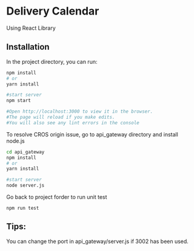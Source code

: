 # Delivery Calendar

Using React Library

## Installation
In the project directory, you can run:

```bash
npm install
# or
yarn install

#start server
npm start

#Open http://localhost:3000 to view it in the browser.
#The page will reload if you make edits.
#You will also see any lint errors in the console
```

To resolve CROS origin issue, go to api_gateway directory and install node.js

```bash
cd api_gateway
npm install
# or
yarn install

#start server
node server.js
```

Go back to project forder to run unit test
```
npm run test
```



## Tips:
You can change the port in api_gateway/server.js if 3002 has been used.
